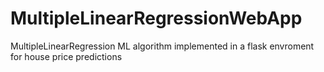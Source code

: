 # MultipleLinearRegressionWebApp
MultipleLinearRegression ML algorithm implemented in a flask envroment for house price predictions
